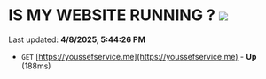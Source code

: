 # IS MY WEBSITE RUNNING ? [![](https://img.shields.io/static/v1?label=Sponsor&message=%E2%9D%A4&logo=GitHub&color=%23fe8e86)](https://github.com/sponsors/Youssef-Lehmam)

Last updated: **4/8/2025, 5:44:26 PM**

- `GET` [https://youssefservice.me](https://youssefservice.me) - **Up** (188ms)

